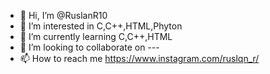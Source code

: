 - 👋 Hi, I’m @RuslanR10
- 👀 I’m interested in C,C++,HTML,Phyton
- 🌱 I’m currently learning C,C++,HTML
- 💞️ I’m looking to collaborate on ---
- 📫 How to reach me https://www.instagram.com/ruslqn_r/

<!---
RuslanR10/RuslanR10 is a ✨ special ✨ repository because its `README.md` (this file) appears on your GitHub profile.
You can click the Preview link to take a look at your changes.
--->
